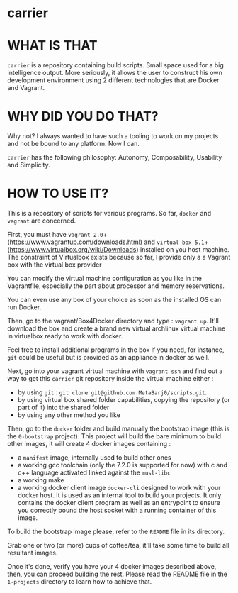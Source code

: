 # carrier

WHAT IS THAT
============

`carrier` is a repository containing build scripts. Small space used for a big intelligence output.
More seriously, it allows the user to construct his own development environment using 2
different technologies that are Docker and Vagrant.

WHY DID YOU DO THAT?
====================

Why not? I always wanted to have such a tooling to work on my projects and not be bound to any platform.
Now I can.

`carrier` has the following philosophy: Autonomy, Composability, Usability and Simplicity.

HOW TO USE IT?
==============

This is a repository of scripts for various programs. So far, `docker` and `vagrant` are concerned.

First, you must have `vagrant 2.0`+ (https://www.vagrantup.com/downloads.html) and `virtual box 5.1`+ (https://www.virtualbox.org/wiki/Downloads) installed on you host machine.
The constraint of Virtualbox exists because so far, I provide only a a Vagrant box with the virtual box provider

You can modify the virtual machine configuration as you like in the Vagrantfile, especially the part about
processor and memory reservations.

You can even use any box of your choice as soon as the installed OS can run Docker.

Then, go to the vagrant/Box4Docker directory and type : `vagrant up`.
It'll download the box and create a brand new virtual archlinux virtual machine in virtualbox ready to work with docker.

Feel free to install additional programs in the box if you need, for instance, `git` could be useful but is provided as an appliance in docker as well.

Next, go into your vagrant virtual machine with `vagrant ssh` and find out a way to get this `carrier` git
repository inside the virtual machine either :

- by using `git` : `git clone git@github.com:MetaBarj0/scripts.git`.
- by using virtual box shared folder capabilities, copying the repository (or part of it) into the shared folder
- by using any other method you like

Then, go to the `docker` folder and build manually the bootstrap image (this is the `0-bootstrap` project).
This project will build the bare minimum to build other images, it will create 4 docker images containing :

- a `manifest` image, internally used to build other ones
- a working gcc toolchain (only the 7.2.0 is supported for now) with c and c++ language activated linked against the
  `musl-libc`
- a working make
- a working docker client image `docker-cli` designed to work with your docker host. It is used as an internal tool to build your projects. It only contains the docker client program as well as an entrypoint to ensure you correctly bound the host socket with a running container of this image.

To build the bootstrap image please, refer to the `README` file in its directory.

Grab one or two (or more) cups of coffee/tea, it'll take some time to build all resultant images.

Once it's done, verify you have your 4 docker images described above, then, you can proceed building the rest.
Please read the README file in the `1-projects` directory to learn how to achieve that.
